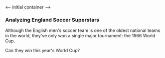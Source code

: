 <-- initial container -->
<head>
	<title>footy-viz</title>
	<meta charset="utf-8">
	<meta name="viewport" content="width=device-width, initial-scale=1">
<script src="https://maxcdn.bootstrapcdn.com/bootstrap/3.3.6/js/bootstrap.min.js"></script>
<link rel="stylesheet" href="https://maxcdn.bootstrapcdn.com/bootstrap/3.3.6/css/bootstrap.min.css">
</head>

<body>
	<div id ="home">
		<div class="container" id = "first-container">
			<h3>Analyzing England Soccer Superstars</h3>
		</div>
		<div class="container" id = "second-container">
			<p>Although the English men's soccer team is one of the oldest national teams in the world, they’ve only won a single major tournament: the 1966 World Cup.</p>
			<p>Can they win this year's World Cup?</p>
		</div>
	</div>
</body>